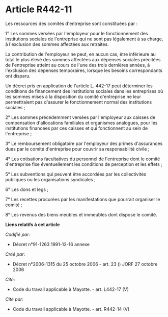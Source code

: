 # Article R442-11

Les ressources des comités d'entreprise sont constituées par : 

1° Les sommes versées par l'employeur pour le fonctionnement des institutions sociales de l'entreprise qui ne sont pas
légalement à sa charge, à l'exclusion des sommes affectées aux retraites. 

La contribution de l'employeur ne peut, en aucun cas, être inférieure au total le plus élevé des sommes affectées aux
dépenses sociales précitées de l'entreprise atteint au cours de l'une des trois dernières années, à l'exclusion des dépenses
temporaires, lorsque les besoins correspondants ont disparu. 

Un décret pris en application de l'article L. 442-17 peut déterminer les conditions de financement des institutions sociales
dans les entreprises où les sommes mises à la disposition du comité d'entreprise ne leur permettraient pas d'assurer le
fonctionnement normal des institutions sociales ; 

2° Les sommes précédemment versées par l'employeur aux caisses de compensation d'allocations familiales et organismes
analogues, pour les institutions financées par ces caisses et qui fonctionnent au sein de l'entreprise ; 

3° Le remboursement obligatoire par l'employeur des primes d'assurances dues par le comité d'entreprise pour couvrir sa
responsabilité civile ; 

4° Les cotisations facultatives du personnel de l'entreprise dont le comité d'entreprise fixe éventuellement les conditions
de perception et les effets ; 

5° Les subventions qui peuvent être accordées par les collectivités publiques ou les organisations syndicales ; 

6° Les dons et legs ; 

7° Les recettes procurées par les manifestations que pourrait organiser le comité ; 

8° Les revenus des biens meubles et immeubles dont dispose le comité.

**Liens relatifs à cet article**

_Codifié par_:

  - Décret n°91-1263 1991-12-16 annexe

_Créé par_:

  - Décret n°2006-1315 du 25 octobre 2006 - art. 23 () JORF 27 octobre 2006

_Cite_:

  - Code du travail applicable à Mayotte. - art. L442-17 (V)

_Cité par_:

  - Code du travail applicable à Mayotte. - art. R442-14 (V)

